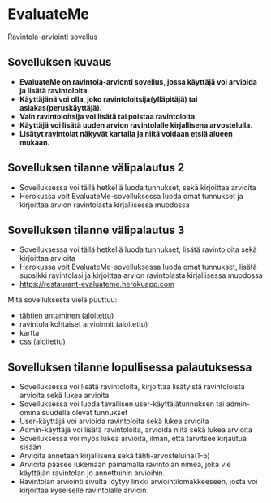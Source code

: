 # EvaluateMe

Ravintola-arviointi sovellus

 ## Sovelluksen kuvaus

* **EvaluateMe on ravintola-arvionti sovellus, jossa käyttäjä voi arvioida ja lisätä ravintoloita.**
* **Käyttäjänä voi olla, joko ravintoloitsija(ylläpitäjä) tai asiakas(peruskäyttäjä).** 
* **Vain ravintoloitsija voi lisätä tai poistaa ravintoloita.** 
* **Käyttäjä voi lisätä uuden arvion ravintolalle kirjallisena arvostelulla.** 
* **Lisätyt ravintolat näkyvät kartalla ja niitä voidaan etsiä alueen mukaan.**

## Sovelluksen tilanne välipalautus 2 

* Sovelluksessa voi tällä hetkellä luoda tunnukset, sekä kirjoittaa arvioita
* Herokussa voit EvaluateMe-sovelluksessa luoda omat tunnukset ja kirjoittaa arvion ravintolasta kirjallisessa muodossa

## Sovelluksen tilanne välipalautus 3 

* Sovelluksessa voi tällä hetkellä luoda tunnukset, lisätä ravintoloita sekä kirjoittaa arvioita
* Herokussa voit EvaluateMe-sovelluksessa luoda omat tunnukset, lisätä suosikki ravintolasi ja kirjoittaa arvion ravintolasta kirjallisessa muodossa
* https://restaurant-evaluateme.herokuapp.com

Mitä sovelluksesta vielä puuttuu:

- tähtien antaminen (aloitettu)
- ravintola kohtaiset arvioinnit (aloitettu)
- kartta
- css (aloitettu)

## Sovelluksen tilanne lopullisessa palautuksessa

* Sovelluksessa voi lisätä ravintoloita, kirjoittaa lisätyistä ravintoloista arvioita sekä lukea arvioita
* Sovelluksessa voi luoda tavallisen user-käyttäjätunnuksen tai admin-ominaisuudella olevat tunnukset 
* User-käyttäjä voi arvioida ravintoloita sekä lukea arvioita
* Admin-käyttäjä voi lisätä ravintoloita, arvioida niitä sekä lukea arvioita
* Sovelluksessa voi myös lukea arvioita, ilman, että tarvitsee kirjautua sisään
* Arvioita annetaan kirjallisena sekä tähti-arvosteluina(1-5)
* Arvioita pääsee lukemaan painamalla ravintolan nimeä, joka vie käyttäjän ravintolan jo annettuihin arvioihin. 
* Ravintolan arviointi sivulta löytyy linkki arviointilomakkeeseen, josta voi kirjoittaa kyseiselle ravintolalle arvioin
